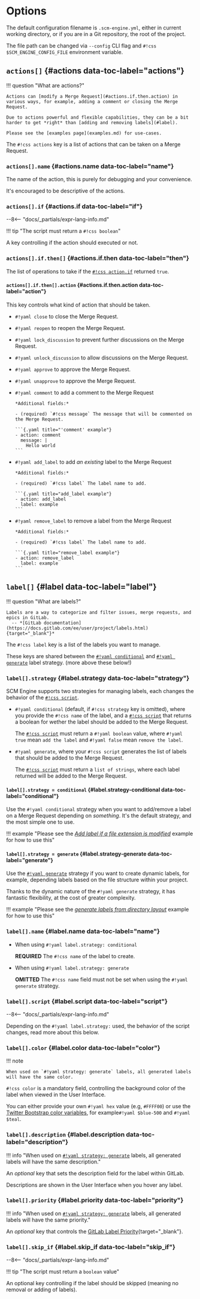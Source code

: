 # Options

The default configuration filename is `.scm-engine.yml`, either in current working directory, or if you are in a Git repository, the root of the project.

The file path can be changed via `--config` CLI flag and `#!css $SCM_ENGINE_CONFIG_FILE` environment variable.

## `actions[]` {#actions data-toc-label="actions"}

!!! question "What are actions?"

    Actions can [modify a Merge Request](#actions.if.then.action) in various ways, for example, adding a comment or closing the Merge Request.

    Due to actions powerful and flexible capabilities, they can be a bit harder to get *right* than [adding and removing labels](#label).

    Please see the [examples page](examples.md) for use-cases.

The `#!css actions` key is a list of actions that can be taken on a Merge Request.

### `actions[].name` {#actions.name data-toc-label="name"}

The name of the action, this is purely for debugging and your convenience.

It's encouraged to be descriptive of the actions.

### `actions[].if` {#actions.if data-toc-label="if"}

--8<-- "docs/_partials/expr-lang-info.md"

!!! tip "The script must return a `#!css boolean`"

A key controlling if the action should executed or not.

### `actions[].if.then[]` {#actions.if.then data-toc-label="then"}

The list of operations to take if the [`#!css action.if`](#actions.if) returned `true`.

#### `actions[].if.then[].action` {#actions.if.then.action data-toc-label="action"}

This key controls what kind of action that should be taken.

- `#!yaml close` to close the Merge Request.
- `#!yaml reopen` to reopen the Merge Request.
- `#!yaml lock_discussion` to prevent further discussions on the Merge Request.
- `#!yaml unlock_discussion` to allow discussions on the Merge Request.
- `#!yaml approve` to approve the Merge Request.
- `#!yaml unapprove` to approve the Merge Request.
- `#!yaml comment` to add a comment to the Merge Request

      *Additional fields:*

      - (required) `#!css message` The message that will be commented on the Merge Request.

      ```{.yaml title="'comment' example"}
      - action: comment
        message: |
          Hello world
      ```

- `#!yaml add_label` to add *an existing* label to the Merge Request

      *Additional fields:*

      - (required) `#!css label` The label name to add.

      ```{.yaml title="add_label example"}
      - action: add_label
        label: example
      ```

- `#!yaml remove_label` to remove a label from the Merge Request

      *Additional fields:*

      - (required) `#!css label` The label name to add.

      ```{.yaml title="remove_label example"}
      - action: remove_label
        label: example
      ```

## `label[]` {#label data-toc-label="label"}

!!! question "What are labels?"

    Labels are a way to categorize and filter issues, merge requests, and epics in GitLab.
      -- *[GitLab documentation](https://docs.gitlab.com/ee/user/project/labels.html){target="_blank"}*

The `#!css label` key is a list of the labels you want to manage.

These keys are shared between the [`#!yaml conditional`](#label.strategy-conditional) and [`#!yaml generate`](#label.strategy-generate) label strategy. (more above these below!)

### `label[].strategy` {#label.strategy data-toc-label="strategy"}

SCM Engine supports two strategies for managing labels, each changes the behavior of the [`#!css script`](#label.script).

- `#!yaml conditional` (default, if `#!css strategy` key is omitted), where you provide the `#!css name` of the label, and a [`#!css script`](#label.script) that returns a boolean for wether the label should be added to the Merge Request.

    The [`#!css script`](#label.script) must return a `#!yaml boolean` value, where `#!yaml true` mean `add the label` and `#!yaml false` mean `remove the label`.

- `#!yaml generate`, where your `#!css script` generates the list of labels that should be added to the Merge Request.

    The [`#!css script`](#label.script) must return a `list of strings`, where each label returned will be added to the Merge Request.

#### `label[].strategy = conditional` {#label.strategy-conditional data-toc-label="conditional"}

Use the `#!yaml conditional` strategy when you want to add/remove a label on a Merge Request depending on *something*. It's the default strategy, and the most simple one to use.

!!! example "Please see the [*Add label if a file extension is modified*](examples.md#add-label-if-a-file-extension-is-modified) example for how to use this"

#### `label[].strategy = generate` {#label.strategy-generate data-toc-label="generate"}

Use the [`#!yaml generate`](#label.strategy) strategy if you want to create dynamic labels, for example, depending labels based on the file structure within your project.

Thanks to the dynamic nature of the `#!yaml generate` strategy, it has fantastic flexibility, at the cost of greater complexity.

!!! example "Please see the [*generate labels from directory layout*](examples.md#generate-labels-via-script) example for how to use this"

### `label[].name` {#label.name data-toc-label="name"}

- When using `#!yaml label.strategy: conditional`

    **REQUIRED** The `#!css name` of the label to create.

- When using `#!yaml label.strategy: generate`

    **OMITTED** The `#!css name` field must not be set when using the `#!yaml generate` strategy.

### `label[].script` {#label.script data-toc-label="script"}

--8<-- "docs/_partials/expr-lang-info.md"

Depending on the `#!yaml label.strategy:` used, the behavior of the script changes, read more about this below.

### `label[].color` {#label.color data-toc-label="color"}

!!! note

    When used on `#!yaml strategy: generate` labels, all generated labels will have the same color.

`#!css color` is a mandatory field, controlling the background color of the label when viewed in the User Interface.

You can either provide your own `#!yaml hex` value (e.g, `#FFFF00`) or use the [Twitter Bootstrap color variables](https://getbootstrap.com/docs/5.3/customize/color/#all-colors), for example`#!yaml $blue-500` and `#!yaml $teal`.

### `label[].description` {#label.description data-toc-label="description"}

!!! info "When used on [`#!yaml strategy: generate`](#label.strategy-generate) labels, all generated labels will have the same description."

An *optional* key that sets the description field for the label within GitLab.

Descriptions are shown in the User Interface when you hover any label.

### `label[].priority` {#label.priority data-toc-label="priority"}

!!! info "When used on [`#!yaml strategy: generate`](#label.strategy-generate) labels, all generated labels will have the same priority."

An *optional* key that controls the [GitLab Label Priority](https://docs.gitlab.com/ee/user/project/labels.html#set-label-priority){target="_blank"}.

### `label[].skip_if` {#label.skip_if data-toc-label="skip_if"}

--8<-- "docs/_partials/expr-lang-info.md"

!!! tip "The script must return a `boolean` value"

An optional key controlling if the label should be skipped (meaning no removal or adding of labels).
